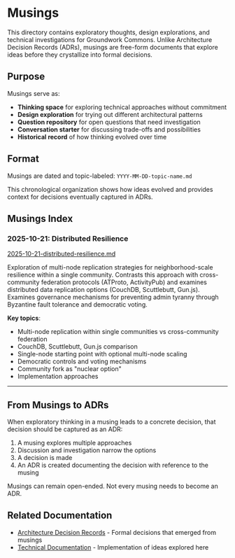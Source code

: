 # Musings

This directory contains exploratory thoughts, design explorations, and technical investigations for Groundwork Commons. Unlike Architecture Decision Records (ADRs), musings are free-form documents that explore ideas before they crystallize into formal decisions.

## Purpose

Musings serve as:

- **Thinking space** for exploring technical approaches without commitment
- **Design exploration** for trying out different architectural patterns
- **Question repository** for open questions that need investigation
- **Conversation starter** for discussing trade-offs and possibilities
- **Historical record** of how thinking evolved over time

## Format

Musings are dated and topic-labeled: `YYYY-MM-DD-topic-name.md`

This chronological organization shows how ideas evolved and provides context for decisions eventually captured in ADRs.

## Musings Index

### 2025-10-21: Distributed Resilience
[2025-10-21-distributed-resilience.md](2025-10-21-distributed-resilience.md)

Exploration of multi-node replication strategies for neighborhood-scale resilience within a single community. Contrasts this approach with cross-community federation protocols (ATProto, ActivityPub) and examines distributed data replication options (CouchDB, Scuttlebutt, Gun.js). Examines governance mechanisms for preventing admin tyranny through Byzantine fault tolerance and democratic voting.

**Key topics**:
- Multi-node replication within single communities vs cross-community federation
- CouchDB, Scuttlebutt, Gun.js comparison
- Single-node starting point with optional multi-node scaling
- Democratic controls and voting mechanisms
- Community fork as "nuclear option"
- Implementation approaches

---

## From Musings to ADRs

When exploratory thinking in a musing leads to a concrete decision, that decision should be captured as an ADR:

1. A musing explores multiple approaches
2. Discussion and investigation narrow the options
3. A decision is made
4. An ADR is created documenting the decision with reference to the musing

Musings can remain open-ended. Not every musing needs to become an ADR.

## Related Documentation

- [Architecture Decision Records](../adrs/README.md) - Formal decisions that emerged from musings
- [Technical Documentation](../technical/README.md) - Implementation of ideas explored here
